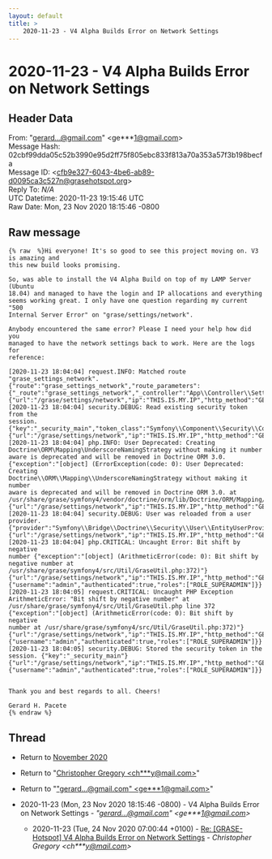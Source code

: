 ```yaml
---
layout: default
title: >
    2020-11-23 - V4 Alpha Builds Error on Network Settings
---
```


# 2020-11-23 - V4 Alpha Builds Error on Network Settings

## Header Data

From: "gerard...@gmail.com" \<ge***1@gmail.com\><br>
Message Hash: 02cbf99dda05c52b3990e95d2ff75f805ebc833f813a70a353a57f3b198becfa<br>
Message ID: \<cfb9e327-6043-4be6-ab89-d0095ca3c527n@grasehotspot.org\><br>
Reply To: _N/A_<br>
UTC Datetime: 2020-11-23 19:15:46 UTC<br>
Raw Date: Mon, 23 Nov 2020 18:15:46 -0800<br>

## Raw message

```
{% raw  %}Hi everyone! It's so good to see this project moving on. V3 is amazing and 
this new build looks promising.

So, was able to install the V4 Alpha Build on top of my LAMP Server (Ubuntu 
18.04) and managed to have the login and IP allocations and everything 
seems working great. I only have one question regarding my current "500 
Internal Server Error" on "grase/settings/network". 

Anybody encountered the same error? Please I need your help how did you 
managed to have the network settings back to work. Here are the logs for 
reference:

[2020-11-23 18:04:04] request.INFO: Matched route "grase_settings_network". 
{"route":"grase_settings_network","route_parameters":{"_route":"grase_settings_network","_controller":"App\\Controller\\SettingController::networkSettingsAction"},"request_uri":"http://THIS.IS.MY.IP/grase/settings/network","method":"GET"} 
{"url":"/grase/settings/network","ip":"THIS.IS.MY.IP","http_method":"GET","server":"THIS.IS.MY.IP","referrer":"http://THIS.IS.MY.IP/grase/","token":null}
[2020-11-23 18:04:04] security.DEBUG: Read existing security token from the 
session. 
{"key":"_security_main","token_class":"Symfony\\Component\\Security\\Core\\Authentication\\Token\\UsernamePasswordToken"} 
{"url":"/grase/settings/network","ip":"THIS.IS.MY.IP","http_method":"GET","server":"THIS.IS.MY.IP","referrer":"http://THIS.IS.MY.IP/grase/","token":null}
[2020-11-23 18:04:04] php.INFO: User Deprecated: Creating 
Doctrine\ORM\Mapping\UnderscoreNamingStrategy without making it number 
aware is deprecated and will be removed in Doctrine ORM 3.0. 
{"exception":"[object] (ErrorException(code: 0): User Deprecated: Creating 
Doctrine\\ORM\\Mapping\\UnderscoreNamingStrategy without making it number 
aware is deprecated and will be removed in Doctrine ORM 3.0. at 
/usr/share/grase/symfony4/vendor/doctrine/orm/lib/Doctrine/ORM/Mapping/UnderscoreNamingStrategy.php:66)"} 
{"url":"/grase/settings/network","ip":"THIS.IS.MY.IP","http_method":"GET","server":"THIS.IS.MY.IP","referrer":"http://THIS.IS.MY.IP/grase/","token":null}
[2020-11-23 18:04:04] security.DEBUG: User was reloaded from a user 
provider. 
{"provider":"Symfony\\Bridge\\Doctrine\\Security\\User\\EntityUserProvider","username":"admin"} 
{"url":"/grase/settings/network","ip":"THIS.IS.MY.IP","http_method":"GET","server":"THIS.IS.MY.IP","referrer":"http://THIS.IS.MY.IP/grase/","token":null}
[2020-11-23 18:04:04] php.CRITICAL: Uncaught Error: Bit shift by negative 
number {"exception":"[object] (ArithmeticError(code: 0): Bit shift by 
negative number at /usr/share/grase/symfony4/src/Util/GraseUtil.php:372)"} 
{"url":"/grase/settings/network","ip":"THIS.IS.MY.IP","http_method":"GET","server":"THIS.IS.MY.IP","referrer":"http://THIS.IS.MY.IP/grase/","token":{"username":"admin","authenticated":true,"roles":["ROLE_SUPERADMIN"]}}
[2020-11-23 18:04:05] request.CRITICAL: Uncaught PHP Exception 
ArithmeticError: "Bit shift by negative number" at 
/usr/share/grase/symfony4/src/Util/GraseUtil.php line 372 
{"exception":"[object] (ArithmeticError(code: 0): Bit shift by negative 
number at /usr/share/grase/symfony4/src/Util/GraseUtil.php:372)"} 
{"url":"/grase/settings/network","ip":"THIS.IS.MY.IP","http_method":"GET","server":"THIS.IS.MY.IP","referrer":"http://THIS.IS.MY.IP/grase/","token":{"username":"admin","authenticated":true,"roles":["ROLE_SUPERADMIN"]}}
[2020-11-23 18:04:05] security.DEBUG: Stored the security token in the 
session. {"key":"_security_main"} 
{"url":"/grase/settings/network","ip":"THIS.IS.MY.IP","http_method":"GET","server":"THIS.IS.MY.IP","referrer":"http://THIS.IS.MY.IP/grase/","token":{"username":"admin","authenticated":true,"roles":["ROLE_SUPERADMIN"]}}


Thank you and best regards to all. Cheers!

Gerard H. Pacete
{% endraw %}
```

## Thread

+ Return to [November 2020](/archive/2020/11)

+ Return to "[Christopher Gregory <ch***y<span>@</span>mail.com>](/authors/ch___y_at_mail_com)"
+ Return to "["gerard...@gmail.com" <ge***1<span>@</span>gmail.com>](/authors/ge___1_at_gmail_com)"

+ 2020-11-23 (Mon, 23 Nov 2020 18:15:46 -0800) - V4 Alpha Builds Error on Network Settings - _"gerard...@gmail.com" \<ge***1@gmail.com\>_
  + 2020-11-23 (Tue, 24 Nov 2020 07:00:44 +0100) - [Re: [GRASE-Hotspot] V4 Alpha Builds Error on Network Settings](/archive/2020/11/1380561b254713f2141e74c1885934bb49c63343c40c6c1730d66cc7981cbdb2) - _Christopher Gregory \<ch***y@mail.com\>_

